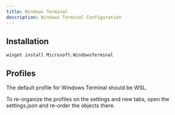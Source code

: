 ```yaml
---
title: Windows Terminal
description: Windows Terminal Configuration
---
```


## Installation

```pwsh
winget install Microsoft.WindowsTerminal
```

## Profiles

The default profile for Windows Terminal should be WSL.

To re-organize the profiles on the settings and new tabs, open the settings.json and re-order the objects there.